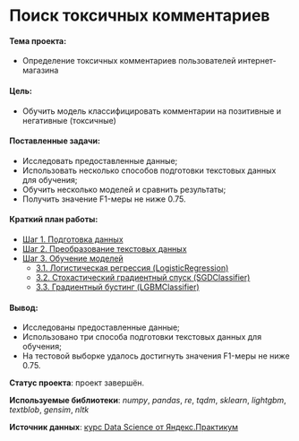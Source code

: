 # Поиск токсичных комментариев

#### Тема проекта:
- Определение токсичных комментариев пользователей интернет-магазина

#### Цель:
- Обучить модель классифицировать комментарии на позитивные и негативные (токсичные)

#### Поставленные задачи:
- Исследовать предоставленные данные;
- Использовать несколько способов подготовки текстовых данных для обучения;
- Обучить несколько моделей и сравнить результаты;
- Получить значение F1-меры не ниже 0.75.

#### Краткий план работы:
- [Шаг 1. Подготовка данных](#Шаг-1.-Подготовка-данных)
- [Шаг 2. Преобразование текстовых данных](#Шаг-2.-Преобразование-текстовых-данных)
- [Шаг 3. Обучение моделей](#Шаг-3.-Обучение-моделей)
  - [3.1. Логистическая регрессия (LogisticRegression)](#3.1.-Логистическая-регрессия-(LogisticRegression))
  - [3.2. Стохастический градиентный спуск (SGDClassifier)](#3.2.-Стохастический-градиентный-спуск-(SGDClassifier))
  - [3.3. Градиентный бустинг (LGBMClassifier)](#3.3.-Градиентный-бустинг-(LGBMClassifier))
  
#### Вывод:
- Исследованы предоставленные данные;
- Использовано три способа подготовки текстовых данных для обучения;
- На тестовой выборке удалось достигнуть значения F1-меры не ниже 0.75.

**Статус проекта**: проект завершён.

**Используемые библиотеки**: *numpy*, *pandas*, *re*, *tqdm*, *sklearn*, *lightgbm*, *textblob*, *gensim*, *nltk*

**Источник данных**: [курс Data Science от Яндекс.Практикум](https://praktikum.yandex.ru/profile/data-scientist/)